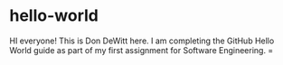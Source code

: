 # hello-world

HI everyone! This is Don DeWitt here.
I am completing the GitHub Hello World guide as part of my first assignment for Software Engineering. =
